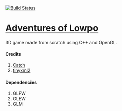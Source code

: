 [![Build Status](https://travis-ci.org/marsp0/Adventures-of-Lowpo.svg?branch=master)](hhttps://travis-ci.org/marsp0/Adventures-of-Lowpo)

# [Adventures of Lowpo](https://trello.com/b/SIsTXK57/adventures-of-lowpo) 

3D game made from scratch using C++ and OpenGL.

#### Credits

1. [Catch](https://github.com/catchorg/Catch2)
2. [tinyxml2](https://github.com/leethomason/tinyxml2)

#### Dependencies

1. GLFW
2. GLEW
3. GLM